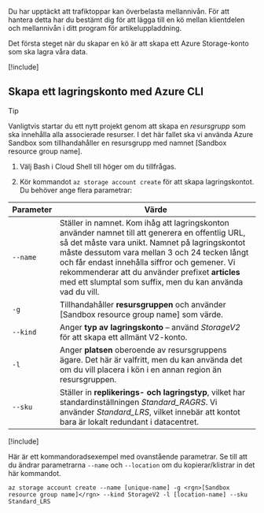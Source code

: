 Du har upptäckt att trafiktoppar kan överbelasta mellannivån. För att hantera detta har du bestämt dig för att lägga till en kö mellan klientdelen och mellannivån i ditt program för artikeluppladdning.

Det första steget när du skapar en kö är att skapa ett Azure Storage-konto som ska lagra våra data.

<!-- Activate the sandbox -->
[!include[](../../../includes/azure-sandbox-activate.md)]

## <a name="create-a-storage-account-with-the-azure-cli"></a>Skapa ett lagringskonto med Azure CLI

> [!TIP] 
> Vanligtvis startar du ett nytt projekt genom att skapa en _resursgrupp_ som ska innehålla alla associerade resurser. I det här fallet ska vi använda Azure Sandbox som tillhandahåller en resursgrupp med namnet <rgn>[Sandbox resource group name]</rgn>.

1. Välj Bash i Cloud Shell till höger om du tillfrågas.

1. Kör kommandot `az storage account create` för att skapa lagringskontot. Du behöver ange flera parametrar:

| Parameter | Värde |
|-----------|-------|
| `--name`  | Ställer in namnet. Kom ihåg att lagringskonton använder namnet till att generera en offentlig URL, så det måste vara unikt. Namnet på lagringskontot måste dessutom vara mellan 3 och 24 tecken långt och får endast innehålla siffror och gemener. Vi rekommenderar att du använder prefixet **articles** med ett slumptal som suffix, men du kan använda vad du vill. |
| `-g`        | Tillhandahåller **resursgruppen** och använder <rgn>[Sandbox resource group name]</rgn> som värde. |
| `--kind`    | Anger **typ av lagringskonto** – använd _StorageV2_ för att skapa ett allmänt V2-konto. |
| `-l`        | Anger **platsen** oberoende av resursgruppens ägare. Det här är valfritt, men du kan använda det om du vill placera i kön i en annan region än resursgruppen. |
| `--sku`     | Ställer in **replikerings- och lagringstyp**, vilket har standardinställningen _Standard_RAGRS_. Vi använder _Standard_LRS_, vilket innebär att kontot bara är lokalt redundant i datacentret. |

<!-- Resource selection -->
[!include[](../../../includes/azure-sandbox-regions-first-mention-note.md)]

Här är ett kommandoradsexempel med ovanstående parametrar. Se till att du ändrar parametrarna `--name` och `--location` om du kopierar/klistrar in det här kommandot.

```azurecli
az storage account create --name [unique-name] -g <rgn>[Sandbox resource group name]</rgn> --kind StorageV2 -l [location-name] --sku Standard_LRS
```